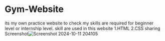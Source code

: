 # Gym-Website
its my own practice website to check my skills are required for beginner level or internship level.
skill are used in this website
1.HTML
2.CSS
 sharing Screenshot![Screenshot 2024-10-11 204105](https://github.com/user-attachments/assets/7fab91df-79f9-47ec-9a82-4d59385ffdfe)
